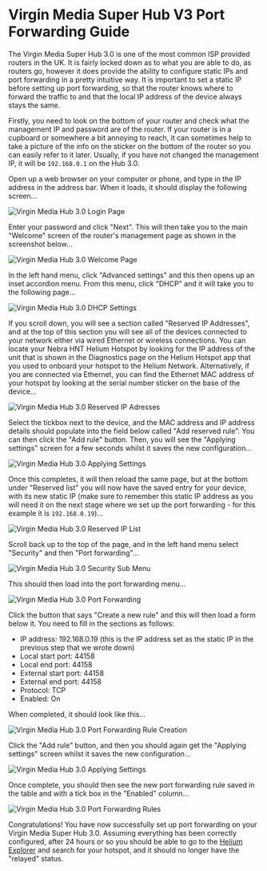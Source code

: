 # Virgin Media Super Hub V3 Port Forwarding Guide

The Virgin Media Super Hub 3.0 is one of the most common ISP provided routers in the UK. It is fairly locked down as to what you are able to do, as routers go, however it does provide the ability to configure static IPs and port forwarding in a pretty intuitive way. It is important to set a static IP before setting up port forwarding, so that the router knows where to forward the traffic to and that the local IP address of the device always stays the same.

Firstly, you need to look on the bottom of your router and check what the management IP and password are of the router. If your router is in a cupboard or somewhere a bit annoying to reach, it can sometimes help to take a picture of the info on the sticker on the bottom of the router so you can easily refer to it later. Usually, if you have not changed the management IP, it will be `192.168.0.1` on the Hub 3.0.

Open up a web browser on your computer or phone, and type in the IP address in the address bar. When it loads, it should display the following screen...

![Virgin Media Hub 3.0 Login Page](https://raw.githubusercontent.com/NebraLtd/Helium-Guides/main/docs/media/screenshots/port-forwarding/vm-superhub-v3/vm-superhub-v3-01.png)

Enter your password and click "Next". This will then take you to the main "Welcome" screen of the router's management page as shown in the screenshot below...

![Virgin Media Hub 3.0 Welcome Page](https://raw.githubusercontent.com/NebraLtd/Helium-Guides/main/docs/media/screenshots/port-forwarding/vm-superhub-v3/vm-superhub-v3-02.png)

In the left hand menu, click "Advanced settings" and this then opens up an inset accordion menu. From this menu, click "DHCP" and it will take you to the following page...

![Virgin Media Hub 3.0 DHCP Settings](https://raw.githubusercontent.com/NebraLtd/Helium-Guides/main/docs/media/screenshots/port-forwarding/vm-superhub-v3/vm-superhub-v3-03.png)

If you scroll down, you will see a section called "Reserved IP Addresses", and at the top of this section you will see all of the devices connected to your network either via wired Ethernet or wireless connections. You can locate your Nebra HNT Helium Hotspot by looking for the IP address of the unit that is shown in the Diagnostics page on the Helium Hotspot app that you used to onboard your hotspot to the Helium Network. Alternatively, if you are connected via Ethernet, you can find the Ethernet MAC address of your hotspot by looking at the serial number sticker on the base of the device...

![Virgin Media Hub 3.0 Reserved IP Adresses](https://raw.githubusercontent.com/NebraLtd/Helium-Guides/main/docs/media/screenshots/port-forwarding/vm-superhub-v3/vm-superhub-v3-04.png)

Select the tickbox next to the device, and the MAC address and IP address details should populate into the field below called "Add reserved rule". You can then click the "Add rule" button. Then, you will see the "Applying settings" screen for a few seconds whilst it saves the new configuration...

![Virgin Media Hub 3.0 Applying Settings](https://raw.githubusercontent.com/NebraLtd/Helium-Guides/main/docs/media/screenshots/port-forwarding/vm-superhub-v3/vm-superhub-v3-05.png)

Once this completes, it will then reload the same page, but at the bottom under "Reserved list" you will now have the saved entry for your device, with its new static IP (make sure to remember this static IP address as you will need it on the next stage where we set up the port forwarding - for this example it is `192.168.0.19`)...

![Virgin Media Hub 3.0 Reserved IP List](https://raw.githubusercontent.com/NebraLtd/Helium-Guides/main/docs/media/screenshots/port-forwarding/vm-superhub-v3/vm-superhub-v3-06.png)

Scroll back up to the top of the page, and in the left hand menu select "Security" and then "Port forwarding"...

![Virgin Media Hub 3.0 Security Sub Menu](https://raw.githubusercontent.com/NebraLtd/Helium-Guides/main/docs/media/screenshots/port-forwarding/vm-superhub-v3/vm-superhub-v3-07.png)

This should then load into the port forwarding menu...

![Virgin Media Hub 3.0 Port Forwarding](https://raw.githubusercontent.com/NebraLtd/Helium-Guides/main/docs/media/screenshots/port-forwarding/vm-superhub-v3/vm-superhub-v3-08.png)

Click the button that says "Create a new rule" and this will then load a form below it. You need to fill in the sections as follows:

- IP address: 192.168.0.19 (this is the IP address set as the static IP in the previous step that we wrote down)
- Local start port: 44158
- Local end port: 44158
- External start port: 44158
- External end port: 44158
- Protocol: TCP
- Enabled: On

When completed, it should look like this...

![Virgin Media Hub 3.0 Port Forwarding Rule Creation](https://raw.githubusercontent.com/NebraLtd/Helium-Guides/main/docs/media/screenshots/port-forwarding/vm-superhub-v3/vm-superhub-v3-09.png)

Click the "Add rule" button, and then you should again get the "Applying settings" screen whilst it saves the new configuration...

![Virgin Media Hub 3.0 Applying Settings](https://raw.githubusercontent.com/NebraLtd/Helium-Guides/main/docs/media/screenshots/port-forwarding/vm-superhub-v3/vm-superhub-v3-05.png)

Once complete, you should then see the new port forwarding rule saved in the table and with a tick box in the "Enabled" column...

![Virgin Media Hub 3.0 Port Forwarding Rules](https://raw.githubusercontent.com/NebraLtd/Helium-Guides/main/docs/media/screenshots/port-forwarding/vm-superhub-v3/vm-superhub-v3-10.png)

Congratulations! You have now successfully set up port forwarding on your Virgin Media Super Hub 3.0. Assuming everything has been correctly configured, after 24 hours or so you should be able to go to the [Helium Explorer](https://explorer.helium.com) and search for your hotspot, and it should no longer have the "relayed" status.
